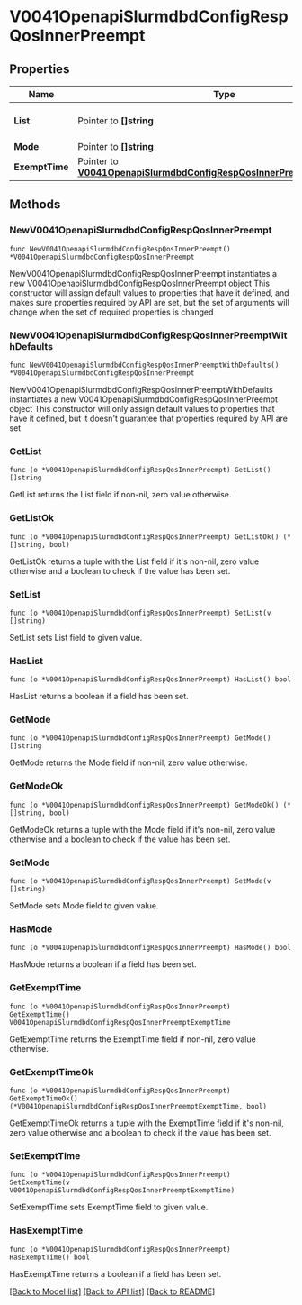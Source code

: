 # V0041OpenapiSlurmdbdConfigRespQosInnerPreempt

## Properties

Name | Type | Description | Notes
------------ | ------------- | ------------- | -------------
**List** | Pointer to **[]string** | Other QOS&#39;s this QOS can preempt | [optional] 
**Mode** | Pointer to **[]string** | PreemptMode | [optional] 
**ExemptTime** | Pointer to [**V0041OpenapiSlurmdbdConfigRespQosInnerPreemptExemptTime**](V0041OpenapiSlurmdbdConfigRespQosInnerPreemptExemptTime.md) |  | [optional] 

## Methods

### NewV0041OpenapiSlurmdbdConfigRespQosInnerPreempt

`func NewV0041OpenapiSlurmdbdConfigRespQosInnerPreempt() *V0041OpenapiSlurmdbdConfigRespQosInnerPreempt`

NewV0041OpenapiSlurmdbdConfigRespQosInnerPreempt instantiates a new V0041OpenapiSlurmdbdConfigRespQosInnerPreempt object
This constructor will assign default values to properties that have it defined,
and makes sure properties required by API are set, but the set of arguments
will change when the set of required properties is changed

### NewV0041OpenapiSlurmdbdConfigRespQosInnerPreemptWithDefaults

`func NewV0041OpenapiSlurmdbdConfigRespQosInnerPreemptWithDefaults() *V0041OpenapiSlurmdbdConfigRespQosInnerPreempt`

NewV0041OpenapiSlurmdbdConfigRespQosInnerPreemptWithDefaults instantiates a new V0041OpenapiSlurmdbdConfigRespQosInnerPreempt object
This constructor will only assign default values to properties that have it defined,
but it doesn't guarantee that properties required by API are set

### GetList

`func (o *V0041OpenapiSlurmdbdConfigRespQosInnerPreempt) GetList() []string`

GetList returns the List field if non-nil, zero value otherwise.

### GetListOk

`func (o *V0041OpenapiSlurmdbdConfigRespQosInnerPreempt) GetListOk() (*[]string, bool)`

GetListOk returns a tuple with the List field if it's non-nil, zero value otherwise
and a boolean to check if the value has been set.

### SetList

`func (o *V0041OpenapiSlurmdbdConfigRespQosInnerPreempt) SetList(v []string)`

SetList sets List field to given value.

### HasList

`func (o *V0041OpenapiSlurmdbdConfigRespQosInnerPreempt) HasList() bool`

HasList returns a boolean if a field has been set.

### GetMode

`func (o *V0041OpenapiSlurmdbdConfigRespQosInnerPreempt) GetMode() []string`

GetMode returns the Mode field if non-nil, zero value otherwise.

### GetModeOk

`func (o *V0041OpenapiSlurmdbdConfigRespQosInnerPreempt) GetModeOk() (*[]string, bool)`

GetModeOk returns a tuple with the Mode field if it's non-nil, zero value otherwise
and a boolean to check if the value has been set.

### SetMode

`func (o *V0041OpenapiSlurmdbdConfigRespQosInnerPreempt) SetMode(v []string)`

SetMode sets Mode field to given value.

### HasMode

`func (o *V0041OpenapiSlurmdbdConfigRespQosInnerPreempt) HasMode() bool`

HasMode returns a boolean if a field has been set.

### GetExemptTime

`func (o *V0041OpenapiSlurmdbdConfigRespQosInnerPreempt) GetExemptTime() V0041OpenapiSlurmdbdConfigRespQosInnerPreemptExemptTime`

GetExemptTime returns the ExemptTime field if non-nil, zero value otherwise.

### GetExemptTimeOk

`func (o *V0041OpenapiSlurmdbdConfigRespQosInnerPreempt) GetExemptTimeOk() (*V0041OpenapiSlurmdbdConfigRespQosInnerPreemptExemptTime, bool)`

GetExemptTimeOk returns a tuple with the ExemptTime field if it's non-nil, zero value otherwise
and a boolean to check if the value has been set.

### SetExemptTime

`func (o *V0041OpenapiSlurmdbdConfigRespQosInnerPreempt) SetExemptTime(v V0041OpenapiSlurmdbdConfigRespQosInnerPreemptExemptTime)`

SetExemptTime sets ExemptTime field to given value.

### HasExemptTime

`func (o *V0041OpenapiSlurmdbdConfigRespQosInnerPreempt) HasExemptTime() bool`

HasExemptTime returns a boolean if a field has been set.


[[Back to Model list]](../README.md#documentation-for-models) [[Back to API list]](../README.md#documentation-for-api-endpoints) [[Back to README]](../README.md)


